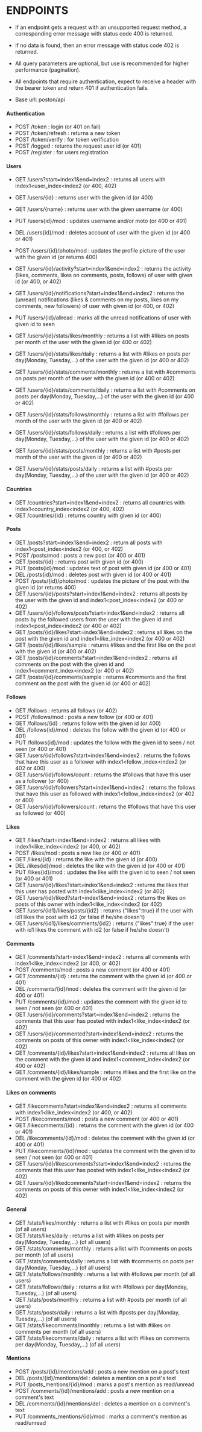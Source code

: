 # ENDPOINTS

* If an endpoint gets a request with an unsupported request method, a corresponding error message with status code 400 is returned.
* If no data is found, then an error message with status code 402 is returned.
* All query parameters are optional, but use is recommended for higher performance (pagination).
* All endpoints that require authentication, expect to receive a header with the bearer token and return 401 if authentication fails. 

* Base url: poston/api

#### Authentication
* POST  /token                                            :   login (or 401 on fail)
* POST  /token/refresh                                    :   returns a new token
* POST  /token/verify                                     :   for token verification
* POST  /logged                                           :   returns the request user id (or 401)
* POST  /register                                         :   for users registration

#### Users
* GET   /users?start=index1&end=index2                    :   returns all users with index1<user_index<index2 (or 400, 402)
* GET   /users/{id}                                       :   returns user with the given id (or 400) 
* GET   /users/{name}                                     :   returns user with the given username (or 400) 
* PUT   /users{id}/mod                                    :   updates username and/or moto (or 400 or 401) 
* DEL   /users{id}/mod                                    :   deletes account of user with the given id (or 400 or 401) 

* POST  /users/{id}/photo/mod                             :   updates the profile picture of the user with the given id (or returns 400)
* GET   /users/{id}/activity?start=index1&end=index2      :   returns the activity (likes, comments, likes on comments, posts, follows) of user with given id (or 400, or 402)
* GET   /users/{id}/notifications?start=index1&end=index2 :   returns the (unread) notifications (likes & comments on my posts, likes on my comments, new followers) of user with given id (or 400, or 402)
* PUT   /users/{id}/allread                               :   marks all the unread notifications of user with given id to seen
* GET   /users/{id}/stats/likes/monthly                   :   returns a list with #likes on posts per month of the user with the given id (or 400 or 402)
* GET   /users/{id}/stats/likes/daily                     :   returns a list with #likes on posts per day(Monday, Tuesday,...) of the user with the given id (or 400 or 402)
* GET   /users/{id}/stats/comments/monthly                :   returns a list with #comments on  posts per month of the user with the given id (or 400 or 402)
* GET   /users/{id}/stats/comments/daily                  :   returns a list with #comments on  posts per day(Monday, Tuesday,...) of the user with the given id (or 400 or 402)
* GET   /users/{id}/stats/follows/monthly                 :   returns a list with #follows per month of the user with the given id (or 400 or 402)
* GET   /users/{id}/stats/follows/daily                   :   returns a list with #follows per day(Monday, Tuesday,...) of the user with the given id (or 400 or 402)
* GET   /users/{id}/stats/posts/monthly                   :   returns a list with #posts per month of the user with the given id (or 400 or 402)
* GET   /users/{id}/stats/posts/daily                     :   returns a list with #posts per day(Monday, Tuesday,...) of the user with the given id (or 400 or 402)

#### Countries
* GET   /countries?start=index1&end=index2                :       returns all countries with index1<country_index<index2 (or 400, 402)
* GET   /countries/{id}                                   :       returns country with given id (or 400)   

#### Posts
* GET   /posts?start=index1&end=index2                    :       return all posts with index1<post_index<index2 (or 400, or 402)
* POST  /posts/mod                                        :       posts a new post (or 400 or 401)
* GET   /posts/{id}                                       :       returns post with given id (or 400)
* PUT   /posts{id}/mod                                    :       updates text of post with given id (or 400 or 401)
* DEL   /posts{id}/mod                                    :       deletes post with given id (or 400 or 401)
* POST  /posts/{id}/photo/mod                             :       updates the picture of the post with the given id (or returns 400)
* GET   /users/{id}/posts?start=index1&end=index2         :       returns all posts by the user with the given id and index1<post_index<index2 (or 400 or 402)
* GET   /users/{id}/follows/posts?start=index1&end=index2 :       returns all posts by the followed users from the user with the given id and index1<post_index<index2 (or 400 or 402)
* GET   /posts/{id}/likes?start=index1&end=index2         :       returns all likes on the post with the given id and index1<like_index<index2 (or 400 or 402)
* GET   /posts/{id}/likes/sample                          :       returns #likes and the first like on the post with the given id (or 400 or 402)
* GET   /posts/{id}/comments?start=index1&end=index2      :       returns all comments on the post with the given id and index1<comment_index<index2 (or 400 or 402)
* GET   /posts/{id}/comments/sample                       :       returns #comments and the first comment on the post with the given id (or 400 or 402)


#### Follows
* GET   /follows                                          :       returns all follows (or 402)
* POST  /follows/mod                                      :       posts a new follow (or 400 or 401)
* GET   /follows/{id}                                     :       returns follow with the given id (or 400)
* DEL   /follows{id}/mod                                  :       deletes the follow with the given id (or 400 or 401)
* PUT   /follows{id}/mod                                  :       updates the follow with the given id to seen / not seen (or 400 or 401)
* GET   /users/{id}/follows?start=index1&end=index2       :       returns the follows that have this user as a follower with index1<follow_index<index2 (or 402 or 400)
* GET   /users/{id}/follows/count                         :       returns the #follows that have this user as a follower (or 400)
* GET   /users/{id}/followers?start=index1&end=index2     :       returns the follows that have this user as followed with index1<follow_index<index2 (or 402 or 400)
* GET   /users/{id}/followers/count                       :       returns the #follows that have this user as followed (or 400)

#### Likes
* GET   /likes?start=index1&end=index2                    :       returns all likes with index1<like_index<index2 (or 400, or 402)
* POST  /likes/mod                                        :       posts a new like (or 400 or 401)
* GET   /likes/{id}                                       :       returns the like with the given id (or 400)
* DEL   /likes{id}/mod                                    :       deletes the like with the given id (or 400 or 401)
* PUT   /likes{id}/mod                                    :       updates the like with the given id to seen / not seen (or 400 or 401)
* GET   /users/{id}/likes?start=index1&end=index2         :       returns the likes that this user has posted with index1<like_index<index2 (or 402)
* GET   /users/{id}/liked?start=index1&end=index2         :       returns the likes on posts of this owner with index1<like_index<index2 (or 402)
* GET   /users/{id1}/likes/posts/{id2}                    :       returns {"likes":true} if the user with id1 likes the post with id2 (or false if he/she doesn't)
* GET   /users/{id1}/likes/comments/{id2}                 :       returns {"likes":true} if the user with id1 likes the comment with id2 (or false if he/she doesn't)

#### Comments
* GET   /comments?start=index1&end=index2                 :       returns all comments with index1<like_index<index2 (or 400, or 402)
* POST  /comments/mod                                     :       posts a new comment (or 400 or 401)
* GET   /comments/{id}                                    :       returns the comment with the given id (or 400 or 401)
* DEL   /comments/{id}/mod                                :       deletes the comment with the given id (or 400 or 401)
* PUT   /comments/{id}/mod                                :       updates the comment with the given id to seen / not seen (or 400 or 401)
* GET   /users/{id}/comments?start=index1&end=index2      :       returns the comments that this user has posted with index1<like_index<index2 (or 402)
* GET   /users/{id}/commented?start=index1&end=index2     :       returns the comments on posts of this owner with index1<like_index<index2 (or 402)
* GET   /comments/{id}/likes?start=index1&end=index2      :       returns all likes on the comment with the given id and index1<comment_index<index2 (or 400 or 402)
* GET   /comments/{id}/likes/sample                       :       returns #likes and the first like on the comment with the given id (or 400 or 402)

#### Likes on comments
* GET   /likecomments?start=index1&end=index2             :       returns all comments with index1<like_index<index2 (or 400, or 402)
* POST  /likecomments/mod                                 :       posts a new comment (or 400 or 401)
* GET   /likecomments/{id}                                :       returns the comment with the given id (or 400 or 401)
* DEL   /likecomments/{id}/mod                            :       deletes the comment with the given id (or 400 or 401)
* PUT   /likecomments/{id}/mod                            :       updates the comment with the given id to seen / not seen (or 400 or 401)
* GET   /users/{id}/likescomments?start=index1&end=index2 :       returns the comments that this user has posted with index1<like_index<index2 (or 402)
* GET   /users/{id}/likedcomments?start=index1&end=index2 :       returns the comments on posts of this owner with index1<like_index<index2 (or 402)

#### General
* GET   /stats/likes/monthly                              :       returns a list with #likes on posts per month (of all users)
* GET   /stats/likes/daily                                :       returns a list with #likes on posts per day(Monday, Tuesday,...) (of all users)
* GET   /stats/comments/monthly                           :       returns a list with #comments on  posts per month (of all users)
* GET   /stats/comments/daily                             :       returns a list with #comments on  posts per day(Monday, Tuesday,...) (of all users)
* GET   /stats/follows/monthly                            :       returns a list with #follows per month (of all users)
* GET   /stats/follows/daily                              :       returns a list with #follows per day(Monday, Tuesday,...) (of all users)
* GET   /stats/posts/monthly                              :       returns a list with #posts per month (of all users)
* GET   /stats/posts/daily                                :       returns a list with #posts per day(Monday, Tuesday,...) (of all users)
* GET   /stats/likecomments/monthly                       :       returns a list with #likes on comments per month (of all users)
* GET   /stats/likecomments/daily                         :       returns a list with #likes on comments per day(Monday, Tuesday,...) (of all users)

#### Mentions
* POST  /posts/{id}/mentions/add                          :       posts a new mention on a post's text
* DEL   /posts/{id}/mentions/del                          :       deletes a mention on a post's text
* PUT   /posts_mentions/{id}/mod                          :       marks a post's mention as read/unread
* POST  /comments/{id}/mentions/add                       :       posts a new mention on a comment's text
* DEL   /comments/{id}/mentions/del                       :       deletes a mention on a comment's text
* PUT   /comments_mentions/{id}/mod                       :       marks a comment's mention as read/unread
